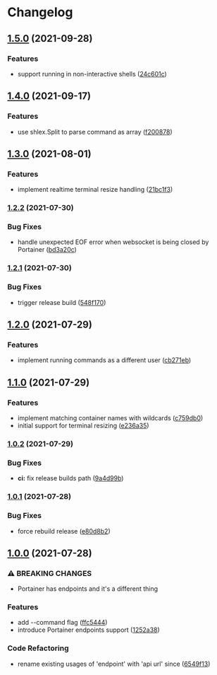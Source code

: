 # Changelog

## [1.5.0](https://www.github.com/devbranch-vadym/portainerssh/compare/v1.4.0...v1.5.0) (2021-09-28)


### Features

* support running in non-interactive shells ([24c601c](https://www.github.com/devbranch-vadym/portainerssh/commit/24c601c67943e8fa45cbee4cefed5907a019d926))

## [1.4.0](https://www.github.com/devbranch-vadym/portainerssh/compare/v1.3.0...v1.4.0) (2021-09-17)


### Features

* use shlex.Split to parse command as array ([f200878](https://www.github.com/devbranch-vadym/portainerssh/commit/f2008781e22e21bd1b399f0872f0960a85884f17))

## [1.3.0](https://www.github.com/devbranch-vadym/portainerssh/compare/v1.2.2...v1.3.0) (2021-08-01)


### Features

* implement realtime terminal resize handling ([21bc1f3](https://www.github.com/devbranch-vadym/portainerssh/commit/21bc1f32f69f50ec04ba72fd07129742e42f1149))

### [1.2.2](https://www.github.com/devbranch-vadym/portainerssh/compare/v1.2.1...v1.2.2) (2021-07-30)


### Bug Fixes

* handle unexpected EOF error when websocket is being closed by Portainer ([bd3a20c](https://www.github.com/devbranch-vadym/portainerssh/commit/bd3a20ca7ef740cbd9b97f5aa7c691aadc0da450))

### [1.2.1](https://www.github.com/devbranch-vadym/portainerssh/compare/v1.2.0...v1.2.1) (2021-07-30)


### Bug Fixes

* trigger release build ([548f170](https://www.github.com/devbranch-vadym/portainerssh/commit/548f170ca8293a712a1aee6ee6fc426c46752860))

## [1.2.0](https://www.github.com/devbranch-vadym/portainerssh/compare/v1.1.0...v1.2.0) (2021-07-29)


### Features

* implement running commands as a different user ([cb271eb](https://www.github.com/devbranch-vadym/portainerssh/commit/cb271ebd85f6a017f7f4cf033e753a033c7ff204))

## [1.1.0](https://www.github.com/devbranch-vadym/portainerssh/compare/v1.0.2...v1.1.0) (2021-07-29)


### Features

* implement matching container names with wildcards ([c759db0](https://www.github.com/devbranch-vadym/portainerssh/commit/c759db0ec3e70d98d18389ca4e381c1b6e85162f))
* initial support for terminal resizing ([e236a35](https://www.github.com/devbranch-vadym/portainerssh/commit/e236a35c623fb7d036ad8e60e26adbeb13f6e9d1))

### [1.0.2](https://www.github.com/devbranch-vadym/portainerssh/compare/v1.0.1...v1.0.2) (2021-07-29)


### Bug Fixes

* **ci:** fix release builds path ([9a4d99b](https://www.github.com/devbranch-vadym/portainerssh/commit/9a4d99bbc88b59d1b732448d3fd98865ffb045ab))

### [1.0.1](https://www.github.com/devbranch-vadym/portainerssh/compare/v1.0.0...v1.0.1) (2021-07-28)


### Bug Fixes

* force rebuild release ([e80d8b2](https://www.github.com/devbranch-vadym/portainerssh/commit/e80d8b2f4973dd5e8f8ded846731270d7492824c))

## [1.0.0](https://www.github.com/devbranch-vadym/portainerssh/compare/v0.0.2...v1.0.0) (2021-07-28)


### ⚠ BREAKING CHANGES

* Portainer has endpoints and it's a different thing

### Features

* add --command flag ([ffc5444](https://www.github.com/devbranch-vadym/portainerssh/commit/ffc5444b13d80f480d87acfbfa8c8b12aa2091e7))
* introduce Portainer endpoints support ([1252a38](https://www.github.com/devbranch-vadym/portainerssh/commit/1252a3810be7686ec75e23d38b8d020c658eb79b))


### Code Refactoring

* rename existing usages of 'endpoint' with 'api url' since ([6549f13](https://www.github.com/devbranch-vadym/portainerssh/commit/6549f13b22f036094849fc71c48d5b5bb962832f))
